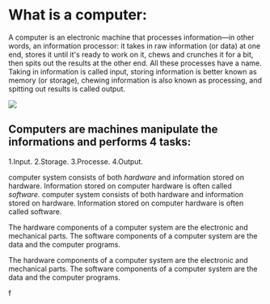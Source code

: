 # What is a computer:

A computer is an electronic machine that processes information—in other words, an information processor: it takes in raw information (or data) at one end, stores it until it's ready to work on it, chews and crunches it for a bit, then spits out the results at the other end. All these processes have a name. Taking in information is called input, storing information is better known as memory (or storage), chewing information is also known as processing, and spitting out results is called output.
 
 ![](http://ecomputernotes.com/images/Components-of-a-Computer-System.jpg)

 ## Computers are machines manipulate the informations and performs 4 tasks:

1.Input.
2.Storage.
3.Processe.
4.Output.

 computer system consists of both *hardware* and information stored on hardware. Information stored on computer hardware is often called *software.* computer system consists of both hardware and information stored on hardware. Information stored on computer hardware is often called software.

The hardware components of a computer system are the electronic and mechanical parts.
The software components of a computer system are the data and the computer programs.

The hardware components of a computer system are the electronic and mechanical parts.
The software components of a computer system are the data and the computer programs.

f